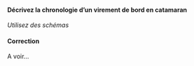#### Décrivez la chronologie d’un virement de bord en catamaran
*Utilisez des schémas*

#### Correction
A voir…